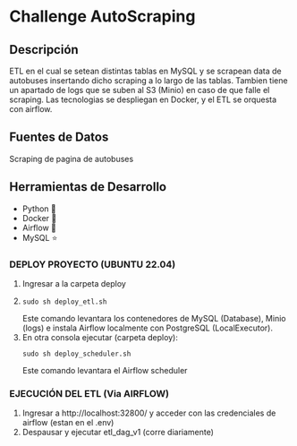 <!-- README --->

# Challenge AutoScraping

## Descripción
ETL en el cual se setean distintas tablas en MySQL y se scrapean data de autobuses
insertando dicho scraping a lo largo de las tablas.
Tambien tiene un apartado de logs que se suben al S3 (Minio) en caso de que falle
el scraping.
Las tecnologias se despliegan en Docker, y el ETL se orquesta con airflow.

## Fuentes de Datos
Scraping de pagina de autobuses

## Herramientas de Desarrollo
- Python 🐍
- Docker 🐋
- Airflow 🚀
- MySQL ⭐


### DEPLOY PROYECTO (UBUNTU 22.04) ###
1. Ingresar a la carpeta deploy
2. 
   ```
   sudo sh deploy_etl.sh
   ```
   Este comando levantara los contenedores de MySQL (Database), Minio (logs) e instala Airflow localmente
   con PostgreSQL (LocalExecutor).
3. En otra consola ejecutar (carpeta deploy):
   ```
   sudo sh deploy_scheduler.sh
   ```
   Este comando levantara el Airflow scheduler

### EJECUCIÓN DEL ETL (Via AIRFLOW) ###
1. Ingresar a http://localhost:32800/ y acceder con las credenciales de airflow (estan en el .env)
2. Despausar y ejecutar etl_dag_v1 (corre diariamente)




